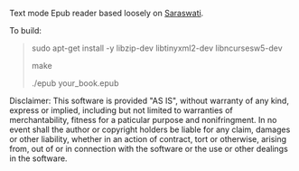 Text mode Epub reader based loosely on [Saraswati](https://github.com/dlbeer/saraswati).

To build:

> sudo apt-get install -y libzip-dev libtinyxml2-dev libncursesw5-dev
>
> make
>
> ./epub your_book.epub

Disclaimer: This software is provided "AS IS", without warranty of any kind, express or implied, including but not limited to warranties of merchantability, fitness for a paticular purpose and nonifringment. In no event shall the author or copyright holders be liable for any claim, damages or other liability, whether in an action of contract, tort or otherwise, arising from, out of or in connection with the software or the use or other dealings in the software.